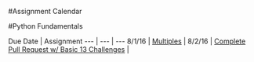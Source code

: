 #Assignment Calendar

#Python Fundamentals

Due Date | Assignment
--- | --- | ---
8/1/16 | [Multiples](Solutions/Fundamentals/multiples.py) |
8/2/16 | [Complete Pull Request w/ Basic 13 Challenges](https://github.com/CodingDojoInc/Algorithms/blob/master/pre-work/basic13.md) |
